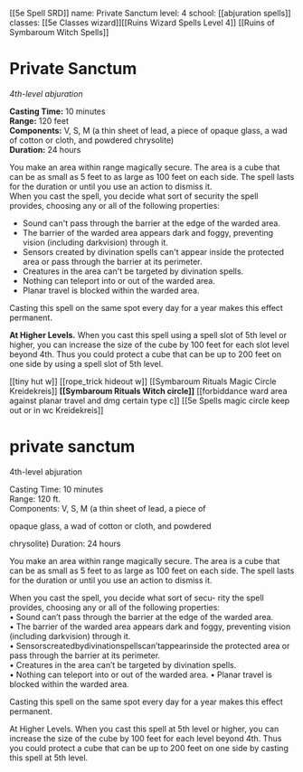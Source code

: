[[5e Spell SRD]]
name: Private Sanctum
level: 4
school: [[abjuration spells]]
classes: [[5e Classes wizard]][[Ruins Wizard Spells Level 4]] [[Ruins of Symbaroum Witch Spells]]

# Private Sanctum
_4th-level abjuration_ 

**Casting Time:** 10 minutes   
**Range:** 120 feet    
**Components:** V, S, M (a thin sheet of lead, a piece of opaque glass, a wad of cotton or cloth, and powdered chrysolite)   
**Duration:** 24 hours 

You make an area within range magically secure. The area is a cube that can be as small as 5 feet to as large as 100 feet on each side. The spell lasts for the duration or until you use an action to dismiss it.    
When you cast the spell, you decide what sort of security the spell provides, choosing any or all of the following properties:

* Sound can't pass through the barrier at the edge of the warded area.
* The barrier of the warded area appears dark and foggy, preventing vision (including darkvision) through it.
* Sensors created by divination spells can't appear inside the protected area or pass through the barrier at its perimeter.
* Creatures in the area can't be targeted by divination spells.
* Nothing can teleport into or out of the warded area.
* Planar travel is blocked within the warded area.    

Casting this spell on the same spot every day for a year makes this effect permanent. 

**At Higher Levels.** When you cast this spell using a spell slot of 5th level or higher, you can increase the size of the cube by 100 feet for each slot level beyond 4th. Thus you could protect a cube that can be up to 200 feet on one side by using a spell slot of 5th level. 

[[tiny hut w]]
[[rope_trick hideout w]]
[[Symbaroum Rituals Magic Circle Kreidekreis]]
**[[Symbaroum Rituals Witch circle]]**
[[forbiddance ward area against planar travel and dmg certain type c]]
[[5e Spells magic circle keep out or in wc Kreidekreis]]


# private sanctum

4th-level abjuration

Casting Time: 10 minutes  
Range: 120 ft.  
Components: V, S, M (a thin sheet of lead, a piece of

opaque glass, a wad of cotton or cloth, and powdered

chrysolite) Duration: 24 hours

You make an area within range magically secure. The area is a cube that can be as small as 5 feet to as large as 100 feet on each side. The spell lasts for the duration or until you use an action to dismiss it.

When you cast the spell, you decide what sort of secu- rity the spell provides, choosing any or all of the following properties:  
• Sound can’t pass through the barrier at the edge of the warded area.  
• The barrier of the warded area appears dark and foggy, preventing vision (including darkvision) through it.  
• Sensorscreatedbydivinationspellscan’tappearinside the protected area or pass through the barrier at its perimeter.  
• Creatures in the area can’t be targeted by divination spells.  
• Nothing can teleport into or out of the warded area. • Planar travel is blocked within the warded area.

Casting this spell on the same spot every day for a year makes this effect permanent.

At Higher Levels. When you cast this spell at 5th level or higher, you can increase the size of the cube by 100 feet for each level beyond 4th. Thus you could protect a cube that can be up to 200 feet on one side by casting this spell at 5th level.
